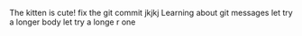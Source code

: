 The kitten is cute! fix the git commit jkjkj
Learning about git messages
let try a longer body
let try a longe r one